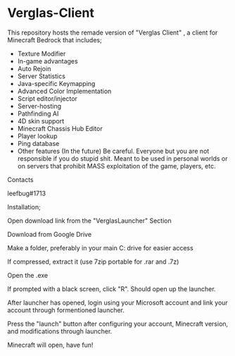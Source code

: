 # Verglas-Client
This repository hosts the remade version of "Verglas Client" , a client for Minecraft Bedrock that includes;
- Texture Modifier
- In-game advantages
- Auto Rejoin
- Server Statistics
- Java-specific Keymapping 
- Advanced Color Implementation
- Script editor/injector
- Server-hosting
- Pathfinding AI
- 4D skin support
- Minecraft Chassis Hub Editor
- Player lookup
- Ping database
- Other features (In the future)
Be careful. Everyone but you are not responsible if you do stupid shit. Meant to be used in personal worlds or on servers that prohibit MASS exploitation of the game, players, etc.


Contacts

leefbug#1713

Installation;


Open download link from the "VerglasLauncher" Section


Download from Google Drive


Make a folder, preferably in your main C: drive for easier access


If compressed, extract it (use 7zip portable for .rar and .7z)


Open the .exe


If prompted with a black screen, click "R". Should open up the launcher.


After launcher has opened, login using your Microsoft account and link your account through formentioned launcher.


Press the "launch" button after configuring your account, Minecraft version, and modifications through launcher. 


Minecraft will open, have fun!
